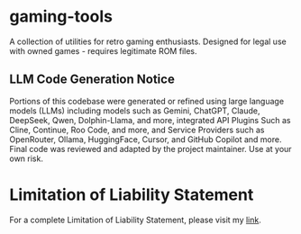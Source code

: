 # gaming-tools
A collection of utilities for retro gaming enthusiasts. Designed for legal use with owned games - requires legitimate ROM files.  

## LLM Code Generation Notice

Portions of this codebase were generated or refined using large language models (LLMs) including models such as Gemini, ChatGPT, Claude, DeepSeek, Qwen, Dolphin-Llama, and more, integrated API Plugins Such as Cline, Continue, Roo Code, and more, and Service Providers such as OpenRouter, Ollama, HuggingFace, Cursor, and GitHub Copilot and more. Final code was reviewed and adapted by the project maintainer. Use at your own risk.

# Limitation of Liability Statement

For a complete Limitation of Liability Statement, please visit my [link](https://docs.google.com/document/d/1d74HIAs-yM_Lpq5wet3McL-QD2TqR6fz/edit?usp=sharing&ouid=117438835582077584914&rtpof=true&sd=true).

